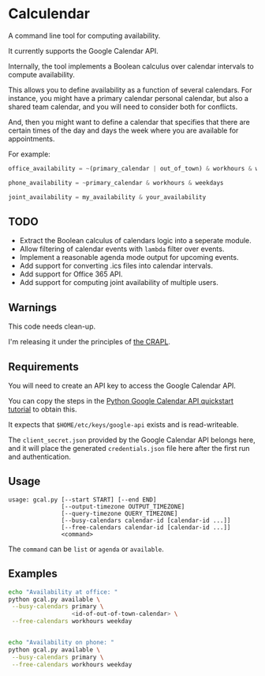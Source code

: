 # Calculendar

A command line tool for computing availability.

It currently supports the Google Calendar API.

Internally, the tool implements a Boolean calculus over calendar intervals to
compute availability.

This allows you to define availability as a function of several calendars. For
instance, you might have a primary calendar personal calendar, but also a
shared team calendar, and you will need to consider both for conflicts.

And, then you might want to define a calendar that specifies that there are
certain times of the day and days the week where you are available for
appointments.

For example:

```python
office_availability = ~(primary_calendar | out_of_town) & workhours & weekdays

phone_availability = ~primary_calendar & workhours & weekdays

joint_availability = my_availability & your_availability
```




## TODO

 + Extract the Boolean calculus of calendars logic into a seperate module.
 + Allow filtering of calendar events with `lambda` filter over events.
 + Implement a reasonable agenda mode output for upcoming events.
 + Add support for converting .ics files into calendar intervals.
 + Add support for Office 365 API.
 + Add support for computing joint availability of multiple users.

## Warnings

This code needs clean-up.

I'm releasing it under the principles of [the CRAPL](http://matt.might.net/articles/crapl/).


## Requirements

You will need to create an API key to access the Google Calendar API.

You can copy the steps in the [Python Google Calendar API quickstart tutorial](https://developers.google.com/calendar/quickstart/python) to obtain this.

It expects that `$HOME/etc/keys/google-api` exists and is read-writeable.

The `client_secret.json` provided by the Google Calendar API belongs here, and
it will place the generated `credentials.json` file here after the first run
and authentication.


## Usage

```
usage: gcal.py [--start START] [--end END]
               [--output-timezone OUTPUT_TIMEZONE]
               [--query-timezone QUERY_TIMEZONE]
               [--busy-calendars calendar-id [calendar-id ...]]
               [--free-calendars calendar-id [calendar-id ...]]
               <command> 
```

The `command` can be `list` or `agenda` or `available`.


## Examples

```bash
echo "Availability at office: "
python gcal.py available \
 --busy-calendars primary \
                  <id-of-out-of-town-calendar> \
 --free-calendars workhours weekday


echo "Availability on phone: "
python gcal.py available \
 --busy-calendars primary \
 --free-calendars workhours weekday
```
